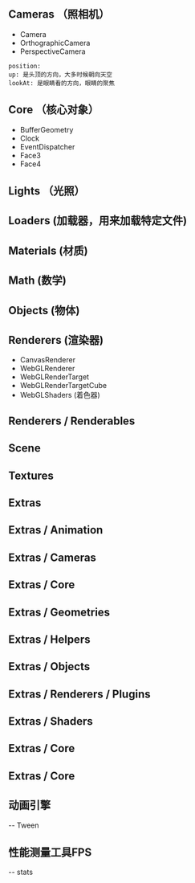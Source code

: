 ## Cameras （照相机）
- Camera
- OrthographicCamera
- PerspectiveCamera

```眼睛
position:
up: 是头顶的方向，大多时候朝向天空
lookAt: 是眼睛看的方向，眼睛的聚焦
```


## Core （核心对象）
- BufferGeometry
- Clock
- EventDispatcher
- Face3
- Face4

## Lights （光照）

## Loaders (加载器，用来加载特定文件)

## Materials (材质)

## Math (数学)

## Objects (物体)

## Renderers (渲染器)
- CanvasRenderer
- WebGLRenderer
- WebGLRenderTarget
- WebGLRenderTargetCube
- WebGLShaders (着色器)

## Renderers / Renderables

## Scene

## Textures

## Extras

## Extras / Animation

## Extras / Cameras

## Extras / Core

## Extras / Geometries

## Extras / Helpers

## Extras / Objects

## Extras / Renderers / Plugins

## Extras / Shaders

## Extras / Core

## Extras / Core

## 动画引擎
-- Tween

## 性能测量工具FPS
-- stats